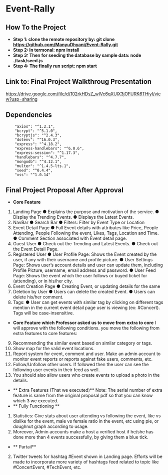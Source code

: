 # Event-Rally

## **How To the Project**
- **Step 1: clone the remote repository by: git clone https://github.com/ManyuDhyani/Event-Rally.git**
- **Step 2: In termonal: npm install**
- **Step 3: Then for seeding the database by sample data: node ./task/seed.js**
- **Step 4: The finally run script: npm start**

## **Link to: Final Project Walkthroug Presentation**
https://drive.google.com/file/d/102rkHDsZ_wIVc6qXUlX3jOFURK6THiyI/view?usp=sharing

## **Dependencies**
        "axios": "^1.2.1",
        "bcrypt": "^5.1.0",
        "bcryptjs": "^2.4.3",
        "dotenv": "^16.0.3",
        "express": "^4.18.2",
        "express-handlebars": "^6.0.6",
        "express-session": "^1.17.3",
        "handlebars": "^4.7.7",
        "mongodb": "^4.12.1",
        "multer": "^1.4.5-lts.1",
        "seed": "^0.4.4",
        "xss": "^1.0.14"
       
## **Final Project Proposal After Approval**
- **Core Feature**
1. Landing Page
● Explains the purpose and motivation of the service.
● Display the Trending Events.
● Displays the Latest Events.
2. NavBar
● Search Bar
● Filters: Filter by Event Type or Location
3. Event Detail Page
● Full Event details with attributes like Price, People Attending, People
Following the event, Likes, Tags, Location and Time.
● Comment Section associated with Event detail page.
4. Guest User
● Check out the Trending and Latest Events.
● Check out the Event Detail Page.
5. Registered User
● User Profile Page: Shows the Event created by the user, if any with their
username and profile picture.
● User Settings Page: Shows user’s account details and user can update
them, including Profile Picture, username, email address and password.
● User Feed Page: Shows the event which the user follows or buyed ticket
for (attending), or in his/her city.
6. Event Creation Page
● Creating Event, or updating details for the same
7. Deletion by User
● Users can delete the created Event.
● Users can delete his/her comment.
8. Tags:
● User can get events with similar tag by clicking on different tags mention in
the current event detail page user is viewing (ex: #Concert). Tags will be
case-insensitive.
- **Core Feature which Professor asked us to move from extra to core**
I will approve with the following conditions. you move the following from extra features to core features:
9. Recommending the similar event based on similar category or tags.
10. Show map for the valid event locations.
11. Report system for event, comment and user. Make an admin account to monitor event reports or reports against fake users, comments, etc.
12. Follow/Unfollow other users. If followed then the user can see the following user events in their feed as well. 
13. You should also allow users who create events to upload a photo in the details.

- ** Extra Features (That we executed)**
Note: The serial number of extra feature is same from the original proposal pdf so that you can know which 3 we executed.
- ** Fully Functioning **
1. Statistics: Give stats about user attending vs following the event, like vs dislike
for the event, male vs female ratio in the event, etc using pie, or doughnut graph
according to usage.
8. Moreover, Admin accounts make a host a verified host if he/she has done more
than 4 events successfully, by giving them a blue tick.

- ** Partail**
2. Twitter tweets for hashtag #Event shown in Landing page. Efforts will be made to
incorporate more variety of hashtags feed related to topic like #ConcertEvent,
#TechEvent, etc.



